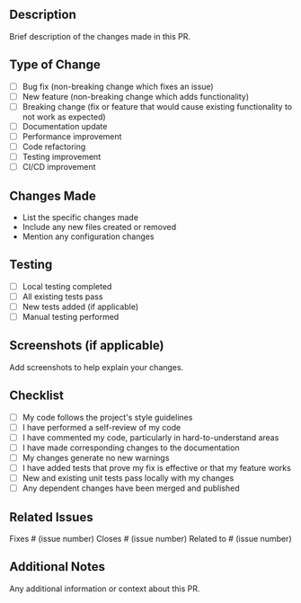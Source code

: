 ## Description
Brief description of the changes made in this PR.

## Type of Change
- [ ] Bug fix (non-breaking change which fixes an issue)
- [ ] New feature (non-breaking change which adds functionality)
- [ ] Breaking change (fix or feature that would cause existing functionality to not work as expected)
- [ ] Documentation update
- [ ] Performance improvement
- [ ] Code refactoring
- [ ] Testing improvement
- [ ] CI/CD improvement

## Changes Made
- List the specific changes made
- Include any new files created or removed
- Mention any configuration changes

## Testing
- [ ] Local testing completed
- [ ] All existing tests pass
- [ ] New tests added (if applicable)
- [ ] Manual testing performed

## Screenshots (if applicable)
Add screenshots to help explain your changes.

## Checklist
- [ ] My code follows the project's style guidelines
- [ ] I have performed a self-review of my code
- [ ] I have commented my code, particularly in hard-to-understand areas
- [ ] I have made corresponding changes to the documentation
- [ ] My changes generate no new warnings
- [ ] I have added tests that prove my fix is effective or that my feature works
- [ ] New and existing unit tests pass locally with my changes
- [ ] Any dependent changes have been merged and published

## Related Issues
Fixes # (issue number)
Closes # (issue number)
Related to # (issue number)

## Additional Notes
Any additional information or context about this PR.